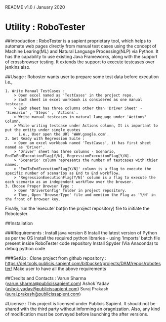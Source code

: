 README v1.0 / January 2020

# Utility : RoboTester

##Introduction : 
RoboTester is a sapient proprietary tool, which helps to automate web pages directly from manual test cases
using the concept of Machine Learing(ML) and Natural Language Processing(NLP) via Python. It has the
capability to use existing Java Frameworks, along with the support of crossbrowser testing. It extends
the support to execute testcases over jenkins also.

##Usage : 
Roboster wants user to prepare some test data before execution i.e.,
	
	1. Write Manual TestCases :
		> Open excel named as 'TestCases' in the project repo.
		> Each sheet in excel workbook is considered as one manual testcase.
		> Each sheet has three columns other than 'Driver Sheet' - 'Scenario' , 'Steps' , 'Actions'.
		> Write manual testcases in natural language under 'Actions' Column.
		> While writing testcase under Actions column, It is important to put the entity under single quotes
		  i.e., User open the URl 'WWW.google.com'.
	2. Get Ready with Regression Suite :
		> Open an excel workbook named 'TestCases', it has first sheet named as 'Driver'.
		> 'Driver' sheet has three columns - Scenario, EndToEndExecutionFlag[Y/N], RegressionExecutionFlag[Y/N].
		> 'Scenario' column represents the number of testcases with thier names.
		> 'EndToEndExecutionFlag[Y/N]' column is a flag to execute the specific number of scenarios as End to End workflow.
		> 'RegressionExecutionFlag[Y/N]' column is a flag to execute the each scenario as an independent workflow over the browser.
	3. Choose Proper Browser Type :
		> Open 'DriverConfig' folder in project repository.
		> Then, Open 'BrowserType' file and mention the Flag as 'Y/N' in the front of browser key.

Finally, run the 'execute' bat(in the project repository) file to initiate the Robotester.

##Installation

###Requirements : 
Install java version 8
Install the latest version of Python as per the OS
Install the required python libraries - using 'Imports' batch file present inside RoboTester code repository
Install Spyder (Via Anaconda) to debug python code

###SetUp : 
Clone project from github repository : https://del.tools.publicis.sapient.com/bitbucket/projects/DAM/repos/robotester/
Make user to have all the above requirements

##Credits and Contacts : 
Varun Sharma (varun.sharma@publicissapient.com)
Ashok Yadav  (ashok.yadav@publicissapient.com)
Suraj Prakash (suraj.prakash@publicissapient.com)

#License : 
This project is licensed under Publicis Sapient. It should not be shared with the third party without informing
an oragnization. Also, any kind of modification must be conveyed before launching the after versions.




